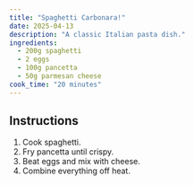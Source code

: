 ```yaml
---
title: "Spaghetti Carbonara!"
date: 2025-04-13
description: "A classic Italian pasta dish."
ingredients:
  - 200g spaghetti
  - 2 eggs
  - 100g pancetta
  - 50g parmesan cheese
cook_time: "20 minutes"
---
```


## Instructions

1. Cook spaghetti.
2. Fry pancetta until crispy.
3. Beat eggs and mix with cheese.
4. Combine everything off heat.
